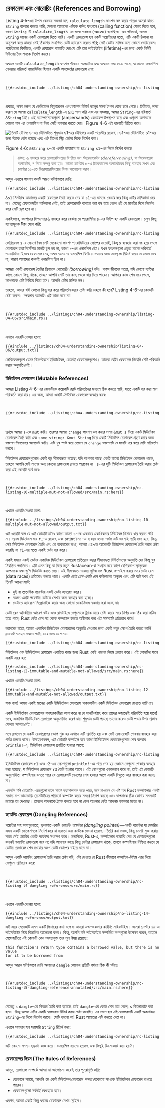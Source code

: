 ## রেফারেন্স এবং বোরোয়িং (References and Borrowing)

Listing 4-5-এর টাপল কোডের সমস্যা হল, `calculate_length` ফাংশন কল করার পরেও আমরা যাতে `String` ব্যবহার করতে পারি, সেজন্য আমাদের এটিকে কলিং ফাংশনে (calling function) ফেরত দিতে হবে, কারণ `String`-টি `calculate_length`-এর মধ্যে সরানো (move) হয়েছিল। এর পরিবর্তে, আমরা `String` মানের একটি রেফারেন্স দিতে পারি। একটি *রেফারেন্স* হল একটি পয়েন্টারের মতো, এটি একটি ঠিকানা যা অনুসরণ করে আমরা সেই ঠিকানায় সংরক্ষিত ডেটা অ্যাক্সেস করতে পারি; সেই ডেটার মালিক অন্য কোনো ভেরিয়েবল। পয়েন্টারের বিপরীতে, একটি রেফারেন্স গ্যারান্টি দেয় যে এটি তার লাইফটাইম (lifetime)-এর জন্য একটি নির্দিষ্ট টাইপের বৈধ মানকে নির্দেশ করবে।

এখানে একটি `calculate_length` ফাংশন কীভাবে সংজ্ঞায়িত এবং ব্যবহার করা যেতে পারে, যা মানের ওনারশিপ নেওয়ার পরিবর্তে প্যারামিটার হিসাবে একটি অবজেক্টের রেফারেন্স নেয়:

<Listing file-name="src/main.rs">

```rust
{{#rustdoc_include ../listings/ch04-understanding-ownership/no-listing-07-reference/src/main.rs:all}}
```

</Listing>

প্রথমত, লক্ষ্য করুন যে ভেরিয়েবল ডিক্লারেশন এবং ফাংশন রিটার্ন ভ্যালুর সমস্ত টাপল কোড চলে গেছে। দ্বিতীয়ত, লক্ষ্য করুন যে আমরা `calculate_length`-এ `&s1` পাস করি এবং এর সংজ্ঞায়, আমরা `String`-এর পরিবর্তে `&String` নিই। এই অ্যাম্পারস্যান্ডগুলো (ampersands) *রেফারেন্স* উপস্থাপন করে এবং এগুলো আপনাকে কোনো মান এর ওনারশিপ না নিয়ে সেটি ব্যবহার করতে দেয়। Figure 4-6 এই ধারণাটি চিত্রিত করে।

<img alt="তিনটি টেবিল: s-এর টেবিলটিতে শুধুমাত্র s1-এর টেবিলের একটি পয়েন্টার রয়েছে। s1-এর টেবিলটিতে s1-এর জন্য স্ট্যাক ডেটা রয়েছে এবং এটি হিপের স্ট্রিং ডেটার দিকে নির্দেশ করে।" src="img/trpl04-06.svg" class="center" />

<span class="caption">Figure 4-6: `&String s`-এর একটি ডায়াগ্রাম যা `String s1`-এর দিকে নির্দেশ করছে</span>

> দ্রষ্টব্য: `&` ব্যবহার করে রেফারেন্সিংয়ের বিপরীত হল *ডিরেফারেন্সিং (dereferencing)*, যা ডিরেফারেন্স অপারেটর, `*` দিয়ে সম্পন্ন করা হয়। আমরা চ্যাপ্টার ৮-এ ডিরেফারেন্স অপারেটরের কিছু ব্যবহার দেখব এবং চ্যাপ্টার ১৫-তে ডিরেফারেন্সিংয়ের বিশদ আলোচনা করব।

আসুন এখানে ফাংশন কলটি আরও ঘনিষ্ঠভাবে দেখি:

```rust
{{#rustdoc_include ../listings/ch04-understanding-ownership/no-listing-07-reference/src/main.rs:here}}
```

`&s1` সিনট্যাক্স আমাদের একটি রেফারেন্স তৈরি করতে দেয় যা `s1`-এর মানকে *রেফার* করে কিন্তু এটির মালিকানা নেয় না। যেহেতু রেফারেন্সটির মালিকানা নেই, তাই রেফারেন্সটি ব্যবহার করা বন্ধ হয়ে গেলে এটি যে মানটির দিকে নির্দেশ করে সেটি ড্রপ হবে না।

একইভাবে, ফাংশনের সিগনেচার `&` ব্যবহার করে বোঝায় যে প্যারামিটার `s`-এর টাইপ হল একটি রেফারেন্স। চলুন কিছু ব্যাখ্যামূলক টীকা যোগ করি:

```rust
{{#rustdoc_include ../listings/ch04-understanding-ownership/no-listing-08-reference-with-annotations/src/main.rs:here}}
```

ভেরিয়েবল `s` যে স্কোপে বৈধ সেটি যেকোনো ফাংশন প্যারামিটারের স্কোপের মতোই, কিন্তু `s` ব্যবহার করা বন্ধ হয়ে গেলে রেফারেন্স দ্বারা নির্দেশিত মানটি ড্রপ হয় না, কারণ `s`-এর ওনারশিপ নেই। যখন ফাংশনগুলো প্রকৃত মানের পরিবর্তে প্যারামিটার হিসাবে রেফারেন্স নেয়, তখন আমাদের ওনারশিপ ফিরিয়ে দেওয়ার জন্য মানগুলো রিটার্ন করার প্রয়োজন হবে না, কারণ আমাদের কখনই ওনারশিপ ছিল না।

আমরা একটি রেফারেন্স তৈরির ক্রিয়াকে *বোরোয়িং (borrowing)* বলি। বাস্তব জীবনের মতো, যদি কোনো ব্যক্তির কাছে কোনো কিছু থাকে, তাহলে আপনি সেটি তার কাছ থেকে ধার নিতে পারেন। আপনার কাজ শেষ হয়ে গেলে, আপনাকে এটি ফিরিয়ে দিতে হবে। আপনি এটির মালিক নন।

তাহলে, আমরা যদি কোনো কিছু ধার করে পরিবর্তন করার চেষ্টা করি তাহলে কী হবে? Listing 4-6-এর কোডটি চেষ্টা করুন। স্পয়লার অ্যালার্ট: এটি কাজ করে না!

<Listing number="4-6" file-name="src/main.rs" caption="ধার করা মান পরিবর্তন করার চেষ্টা">

```rust,ignore,does_not_compile
{{#rustdoc_include ../listings/ch04-understanding-ownership/listing-04-06/src/main.rs}}
```

</Listing>

এখানে এররটি দেওয়া হলো:

```console
{{#include ../listings/ch04-understanding-ownership/listing-04-06/output.txt}}
```

ভেরিয়েবলগুলো যেমন ডিফল্টরূপে ইমিউটেবল, তেমনই রেফারেন্সগুলোও। আমরা যেটির রেফারেন্স নিয়েছি সেটি পরিবর্তন করার অনুমতি নেই।

### মিউটেবল রেফারেন্স (Mutable References)

আমরা Listing 4-6-এর কোডটিকে কয়েকটি ছোট পরিবর্তনের মাধ্যমে ঠিক করতে পারি, যাতে একটি ধার করা মান পরিবর্তন করা যায়। এর জন্য, আমরা একটি *মিউটেবল রেফারেন্স* ব্যবহার করব:

<Listing file-name="src/main.rs">

```rust
{{#rustdoc_include ../listings/ch04-understanding-ownership/no-listing-09-fixes-listing-04-06/src/main.rs}}
```

</Listing>

প্রথমে আমরা `s`-কে `mut` করি। তারপর আমরা `change` ফাংশন কল করার সময় `&mut s` দিয়ে একটি মিউটেবল রেফারেন্স তৈরি করি এবং `some_string: &mut String` দিয়ে একটি মিউটেবল রেফারেন্স গ্রহণ করার জন্য ফাংশন সিগনেচার আপডেট করি। এটি খুব স্পষ্ট করে তোলে যে `change` ফাংশনটি যে মানটি ধার করে সেটি পরিবর্তন করবে।

মিউটেবল রেফারেন্সগুলোর একটি বড় সীমাবদ্ধতা রয়েছে: যদি আপনার কাছে একটি মানের মিউটেবল রেফারেন্স থাকে, তাহলে আপনি সেই মানের অন্য কোনো রেফারেন্স রাখতে পারবেন না। `s`-এর দুটি মিউটেবল রেফারেন্স তৈরি করার চেষ্টা করা এই কোডটি ব্যর্থ হবে:

<Listing file-name="src/main.rs">

```rust,ignore,does_not_compile
{{#rustdoc_include ../listings/ch04-understanding-ownership/no-listing-10-multiple-mut-not-allowed/src/main.rs:here}}
```

</Listing>

এখানে এররটি দেওয়া হলো:

```console
{{#include ../listings/ch04-understanding-ownership/no-listing-10-multiple-mut-not-allowed/output.txt}}
```

এই এররটি বলে যে এই কোডটি অবৈধ কারণ আমরা `s`-কে একবারে একাধিকবার মিউটেবল হিসাবে ধার করতে পারি না। প্রথম মিউটেবল ধার `r1`-এ রয়েছে এবং `println!`-এ ব্যবহৃত হওয়া পর্যন্ত এটি অবশ্যই স্থায়ী হতে হবে, কিন্তু সেই মিউটেবল রেফারেন্স তৈরি এবং এর ব্যবহারের মধ্যে, আমরা `r2`-তে আরেকটি মিউটেবল রেফারেন্স তৈরি করার চেষ্টা করেছি যা `r1`-এর মতো একই ডেটা ধার করে।

একই সময়ে একই ডেটার একাধিক মিউটেবল রেফারেন্স প্রতিরোধ করার সীমাবদ্ধতা মিউটেশনের অনুমতি দেয় কিন্তু খুব নিয়ন্ত্রিত পদ্ধতিতে। এটি এমন কিছু যা নিয়ে নতুন Rustacean-রা সংগ্রাম করে কারণ বেশিরভাগ ল্যাঙ্গুয়েজ আপনাকে যখন খুশি মিউটেট করতে দেয়। এই সীমাবদ্ধতা থাকার সুবিধা হল Rust কম্পাইল করার সময় ডেটা রেস (data races) প্রতিরোধ করতে পারে। একটি *ডেটা রেস* একটি রেস কন্ডিশনের অনুরূপ এবং এটি ঘটে যখন এই তিনটি আচরণ ঘটে:

-   দুই বা ততোধিক পয়েন্টার একই ডেটা অ্যাক্সেস করে।
-   অন্তত একটি পয়েন্টার ডেটাতে লেখার জন্য ব্যবহার করা হচ্ছে।
-   ডেটাতে অ্যাক্সেস সিঙ্ক্রোনাইজ করার জন্য কোনো মেকানিজম ব্যবহার করা হচ্ছে না।

ডেটা রেস অনির্ধারিত আচরণ ঘটায় এবং রানটাইমে সেগুলোকে ট্র্যাক করার চেষ্টা করার সময় নির্ণয় এবং ঠিক করা কঠিন হতে পারে; Rust ডেটা রেস সহ কোড কম্পাইল করতে অস্বীকার করে এই সমস্যাটি প্রতিরোধ করে!

বরাবরের মতো, আমরা একাধিক মিউটেবল রেফারেন্সের অনুমতি দেওয়ার জন্য একটি নতুন স্কোপ তৈরি করতে কার্লি ব্র্যাকেট ব্যবহার করতে পারি, তবে *একযোগে* নয়:

```rust
{{#rustdoc_include ../listings/ch04-understanding-ownership/no-listing-11-muts-in-separate-scopes/src/main.rs:here}}
```

মিউটেবল এবং ইমিউটেবল রেফারেন্স একত্রিত করার জন্য Rust একই ধরনের নিয়ম প্রয়োগ করে। এই কোডটির ফলে একটি এরর হয়:

```rust,ignore,does_not_compile
{{#rustdoc_include ../listings/ch04-understanding-ownership/no-listing-12-immutable-and-mutable-not-allowed/src/main.rs:here}}
```

এখানে এররটি দেওয়া হলো:

```console
{{#include ../listings/ch04-understanding-ownership/no-listing-12-immutable-and-mutable-not-allowed/output.txt}}
```

যাক বাবা! আমরা একই মানের একটি ইমিউটেবল রেফারেন্স থাকাকালীন একটি মিউটেবল রেফারেন্স রাখতে *পারি না*।

একটি ইমিউটেবল রেফারেন্সের ব্যবহারকারীরা আশা করে না যে মানটি হঠাৎ করে তাদের অজান্তেই পরিবর্তিত হয়ে যাবে! তবে, একাধিক ইমিউটেবল রেফারেন্স অনুমোদিত কারণ যারা শুধুমাত্র ডেটা পড়ছে তাদের কারও ডেটা পড়ার উপর প্রভাব ফেলার ক্ষমতা নেই।

মনে রাখবেন যে একটি রেফারেন্সের স্কোপ শুরু হয় যেখানে এটি প্রবর্তিত হয় এবং সেই রেফারেন্সটি শেষবার ব্যবহার করা পর্যন্ত চলতে থাকে। উদাহরণস্বরূপ, এই কোডটি কম্পাইল হবে কারণ ইমিউটেবল রেফারেন্সগুলোর শেষ ব্যবহার `println!`-এ, মিউটেবল রেফারেন্স প্রবর্তিত হওয়ার আগে:

```rust
{{#rustdoc_include ../listings/ch04-understanding-ownership/no-listing-13-reference-scope-ends/src/main.rs:here}}
```

ইমিউটেবল রেফারেন্স `r1` এবং `r2`-এর স্কোপগুলো `println!`-এর পরে শেষ হয় যেখানে সেগুলো শেষবার ব্যবহার করা হয়েছে, যা মিউটেবল রেফারেন্স `r3` তৈরি হওয়ার আগে। এই স্কোপগুলো ওভারল্যাপ করে না, তাই এই কোডটি অনুমোদিত: কম্পাইলার বলতে পারে যে রেফারেন্সটি স্কোপের শেষ হওয়ার আগে একটি বিন্দুতে আর ব্যবহার করা হচ্ছে না।

এমনকি যদি বোরোয়িং এররগুলো মাঝে মাঝে হতাশাজনক হতে পারে, মনে রাখবেন যে এটি হল Rust কম্পাইলার একটি সম্ভাব্য বাগ তাড়াতাড়ি (রানটাইমের পরিবর্তে কম্পাইল করার সময়) নির্দেশ করছে এবং আপনাকে ঠিক কোথায় সমস্যাটি রয়েছে তা দেখাচ্ছে। তাহলে আপনাকে ট্র্যাক করতে হবে না কেন আপনার ডেটা আপনার ভাবনার মতো নয়।

### ড্যাংলিং রেফারেন্স (Dangling References)

পয়েন্টার সহ ভাষাগুলোতে, ভুলবশত একটি *ড্যাংলিং পয়েন্টার (dangling
pointer)*—একটি পয়েন্টার যা মেমরির এমন একটি লোকেশনকে নির্দেশ করে যা হয়তো অন্য কাউকে দেওয়া হয়েছে—তৈরি করা সহজ, কিছু মেমরি মুক্ত করার সময় সেই মেমরির একটি পয়েন্টার সংরক্ষণ করে। অন্যদিকে, Rust-এ, কম্পাইলার গ্যারান্টি দেয় যে রেফারেন্সগুলো কখনই ড্যাংলিং রেফারেন্স হবে না: যদি আপনার কাছে কিছু ডেটার রেফারেন্স থাকে, তাহলে কম্পাইলার নিশ্চিত করবে যে ডেটার রেফারেন্স শেষ হওয়ার আগে ডেটা স্কোপের বাইরে যাবে না।

আসুন একটি ড্যাংলিং রেফারেন্স তৈরি করার চেষ্টা করি, এটা দেখতে যে Rust কীভাবে কম্পাইল-টাইম এরর দিয়ে সেগুলো প্রতিরোধ করে:

<Listing file-name="src/main.rs">

```rust,ignore,does_not_compile
{{#rustdoc_include ../listings/ch04-understanding-ownership/no-listing-14-dangling-reference/src/main.rs}}
```

</Listing>

এখানে এররটি দেওয়া হলো:

```console
{{#include ../listings/ch04-understanding-ownership/no-listing-14-dangling-reference/output.txt}}
```

এই এরর মেসেজটি এমন একটি ফিচারের কথা বলে যা আমরা এখনও কভার করিনি: লাইফটাইম। আমরা চ্যাপ্টার ১০-এ লাইফটাইম নিয়ে বিস্তারিত আলোচনা করব। কিন্তু, আপনি যদি লাইফটাইম সম্পর্কিত অংশগুলো উপেক্ষা করেন, তাহলে মেসেজটিতে এই কোডটি কেন সমস্যাযুক্ত তার মূল বিষয় রয়েছে:

```text
this function's return type contains a borrowed value, but there is no value
for it to be borrowed from
```

আসুন আরও ঘনিষ্ঠভাবে দেখি আমাদের `dangle` কোডের প্রতিটি পর্যায়ে ঠিক কী ঘটছে:

<Listing file-name="src/main.rs">

```rust,ignore,does_not_compile
{{#rustdoc_include ../listings/ch04-understanding-ownership/no-listing-15-dangling-reference-annotated/src/main.rs:here}}
```

</Listing>

যেহেতু `s` `dangle`-এর ভিতরে তৈরি করা হয়েছে, তাই `dangle`-এর কোড শেষ হয়ে গেলে, `s` ডিলোক্যাট করা হবে। কিন্তু আমরা এটির একটি রেফারেন্স রিটার্ন করার চেষ্টা করেছি। এর মানে হল এই রেফারেন্সটি একটি অকার্যকর `String`-এর দিকে নির্দেশ করবে। সেটি ভালো নয়! Rust আমাদের এটি করতে দেবে না।

এখানে সমাধান হল সরাসরি `String` রিটার্ন করা:

```rust
{{#rustdoc_include ../listings/ch04-understanding-ownership/no-listing-16-no-dangle/src/main.rs:here}}
```

এটি কোনো সমস্যা ছাড়াই কাজ করে। ওনারশিপ সরানো হয়েছে এবং কিছুই ডিলোক্যাট করা হয়নি।

### রেফারেন্সের নিয়ম (The Rules of References)

আসুন, রেফারেন্স সম্পর্কে আমরা যা আলোচনা করেছি তার পুনরাবৃত্তি করি:

-   যেকোনো সময়ে, আপনি *হয়* একটি মিউটেবল রেফারেন্স *অথবা* যেকোনো সংখ্যক ইমিউটেবল রেফারেন্স রাখতে পারেন।
-   রেফারেন্সগুলো সর্বদাই বৈধ হতে হবে।

এরপর, আমরা একটি ভিন্ন ধরনের রেফারেন্স দেখব: স্লাইস।
